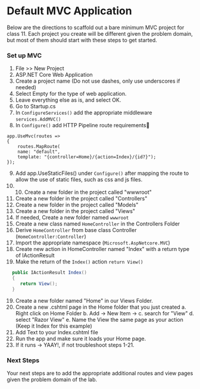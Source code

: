 # Default MVC Application

Below are the directions to scaffold out a bare minimum MVC project for class 11. Each project you create will be different given the problem domain, but most of them should start with these steps to get started. 

### Set up MVC
1. File >> New Project
2. ASP.NET Core Web Application
3. Create a project name (Do not use dashes, only use underscores if needed)
4. Select Empty for the type of web application.
5. Leave everything else as is, and select OK.
6. Go to Startup.cs
7. In `ConfigureServices()` add the appropriate middleware `services.AddMVC()`
8. In `Configure()` add HTTP Pipeline route requirements

```
app.UseMvc(routes =>
{
	routes.MapRoute(
	name: "default",
	template: "{controller=Home}/{action=Index}/{id?}");
});
```

9. Add app.UseStaticFiles() under `Configure()` after mapping the route to allow the use of static files, such as css and js files.
10. 10. Create a new folder in the project called "wwwroot"
10. Create a new folder in the project called "Controllers"
11. Create a new folder in the project called "Models"
12. Create a new folder in the project called "Views"
13. If needed, Create a new folder named `wwwroot`
14. Create a new class named `HomeController` in the Controllers Folder
15. Derive `HomeController` from base class Controller (`HomeController:Controller`)
16. Import the appropriate namespace (`Microsoft.AspNetcore.MVC`)
17. Create new action in HomeController named "Index" with a return type of IActionResult
18. Make the return of the `Index()` action `return View()`

```csharp
  public IActionResult Index()
  {
     return View();
  }
```

19. Create a new folder named "Home" in our Views Folder.
20. Create a new .cshtml page in the Home folder that you just created
	a. Right click on Home Folder
	b. Add -> New Item ->
	c. search for "View" 
	d. select "Razor View"
	e. Name the View the same page as your action (Keep it Index for this example)
21. Add Text to your Index.cshtml file
22. Run the app and make sure it loads your Home page.
23. If it runs -> YAAY!, if not troubleshoot steps 1-21.

### Next Steps

Your next steps are to add the appropriate additional routes and view pages given the problem domain of the lab.
